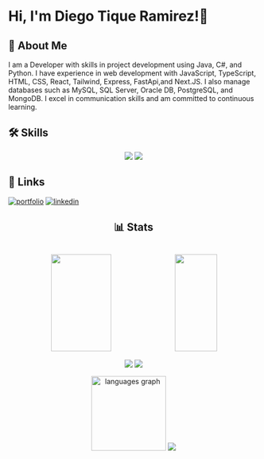 # Hi, I'm Diego Tique Ramirez!👋

## 🚀 About Me
I am a Developer with skills in project development using Java, C#, and Python. I have experience in web development with JavaScript, TypeScript, HTML, CSS, React, Tailwind, Express, FastApi,and Next.JS. I also manage databases such as MySQL, SQL Server, Oracle DB, PostgreSQL, and MongoDB. I excel in communication skills and am committed to continuous learning.

## 🛠 Skills
<div align="center">
    <img src="https://skillicons.dev/icons?i=react,mui,html,css,git,cs,github,tailwind,nextjs,docker,jest,kafka" />
    <img src="https://skillicons.dev/icons?i=nodejs,python,javascript,typescript,express,firebase,mongodb,java,postgres,mysql,spring,redis" /><br>
</div>

## 🔗 Links
[![portfolio](https://img.shields.io/badge/my_portfolio-000?style=for-the-badge&logo=ko-fi&logoColor=white)](https://katherineoelsner.com/)
[![linkedin](https://img.shields.io/badge/linkedin-0A66C2?style=for-the-badge&logo=linkedin&logoColor=white)](https://www.linkedin.com/)

<h2 align="center">📊 Stats</h2>
<br>

<div align="center">
    <img width="49%" height="195px" src="https://github-readme-stats.vercel.app/api?username=Kracken914dt&show_icons=true&include_all_commits=true&count_private=true&theme=transparent&hide_border=true"/>
    <img width="41%" height="195px" class="bg-black" src="http://github-profile-summary-cards.vercel.app/api/cards/most-commit-language?username=Kracken914dt&theme=transparent" />
</div>

<p align="center">
    <img src="https://github-readme-streak-stats.herokuapp.com/?user=Kracken914dt&theme=github_dark&hide_border=true"/>
    <img src="http://github-profile-summary-cards.vercel.app/api/cards/productive-time?username=Kracken914dt&theme=github_dark&utcOffset=8&hide_border=true&include_all_commits=true&count_private=true" />
</p>

<div align="center">
    <img src="https://github-readme-stats.vercel.app/api/top-langs?username=Kracken914dt&locale=en&hide_title=false&layout=compact&card_width=320&langs_count=5&theme=github_dark&hide_border=false" height="150" alt="languages graph"  />
    <img src="http://github-profile-summary-cards.vercel.app/api/cards/profile-details?username=Kracken914dt&theme=github_dark&hide_border=true" />
</div>



